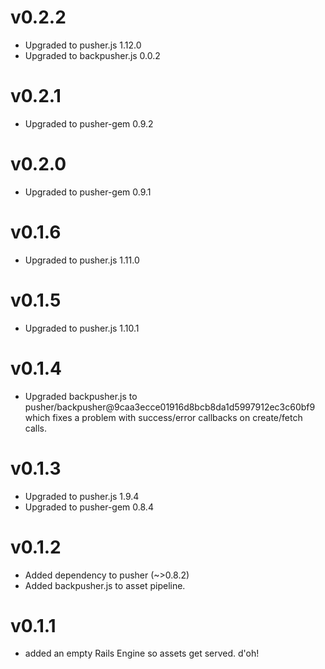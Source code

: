 v0.2.2
======
- Upgraded to pusher.js 1.12.0
- Upgraded to backpusher.js 0.0.2

v0.2.1
======
- Upgraded to pusher-gem 0.9.2

v0.2.0
======
- Upgraded to pusher-gem 0.9.1

v0.1.6
======
- Upgraded to pusher.js 1.11.0

v0.1.5
======
- Upgraded to pusher.js 1.10.1

v0.1.4
======
- Upgraded backpusher.js to pusher/backpusher@9caa3ecce01916d8bcb8da1d5997912ec3c60bf9 which fixes a problem with success/error callbacks on create/fetch calls.

v0.1.3
======
- Upgraded to pusher.js 1.9.4
- Upgraded to pusher-gem 0.8.4

v0.1.2
======
- Added dependency to pusher (~>0.8.2)
- Added backpusher.js to asset pipeline.

v0.1.1
======
- added an empty Rails Engine so assets get served. d'oh!
